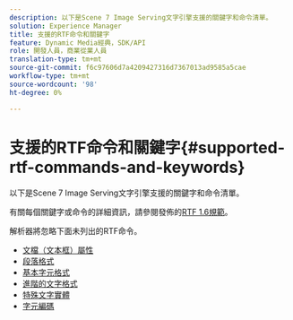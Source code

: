 ```yaml
---
description: 以下是Scene 7 Image Serving文字引擎支援的關鍵字和命令清單。
solution: Experience Manager
title: 支援的RTF命令和關鍵字
feature: Dynamic Media經典，SDK/API
role: 開發人員，商業從業人員
translation-type: tm+mt
source-git-commit: f6c97606d7a4209427316d7367013ad9585a5cae
workflow-type: tm+mt
source-wordcount: '98'
ht-degree: 0%

---
```



# 支援的RTF命令和關鍵字{#supported-rtf-commands-and-keywords}

以下是Scene 7 Image Serving文字引擎支援的關鍵字和命令清單。

有關每個關鍵字或命令的詳細資訊，請參閱發佈的[RTF 1.6規範](http://msdn.microsoft.com/en-us/library/aa140277%28v=office.10%29.aspx)。

解析器將忽略下面未列出的RTF命令。

* [文檔（文本框）屬性](r-document-text-box-properties.md)
* [段落格式](r-paragraph-formatting.md)
* [基本字元格式](r-basic-character-formatting.md)
* [進階的文字格式](r-advanced-text-formatting.md)
* [特殊文字實體](r-special-text-entities.md)
* [字元編碼](r-is-http-character-encoding.md)
